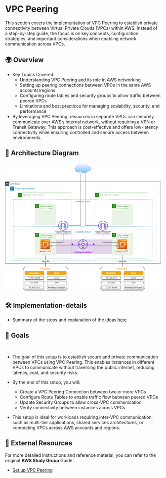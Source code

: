 # VPC Peering

This section covers the implementation of VPC Peering to establish private connectivity between Virtual Private Clouds (VPCs) within AWS. Instead of a step-by-step guide, the focus is on key concepts, configuration strategies, and important considerations when enabling network communication across VPCs.

## 🌍 Overview  

- Key Topics Covered:
    - Understanding VPC Peering and its role in AWS networking
    - Setting up peering connections between VPCs in the same AWS accounts/regions
    - Configuring route tables and security groups to allow traffic between peered VPCs
    - Limitations and best practices for managing scalability, security, and performance
- By leveraging VPC Peering, resources in separate VPCs can securely communicate over AWS’s internal network, without requiring a VPN or Transit Gateway. This approach is cost-effective and offers low-latency connectivity while ensuring controlled and secure access between environments.

## 📐 Architecture Diagram

![VPC peering](/Set-up-VPC-Peering/screenshots/VPC-Peering-Architect.png)

## 🛠 Implementation-details

- Summary of the steps and explanation of the ideas [here](/Set-up-VPC-Peering/Implementation-details.md)
  

## 🎯 Goals 
 
- The goal of this setup is to establish secure and private communication between VPCs using VPC Peering. This enables instances in different VPCs to communicate without traversing the public internet, reducing latency, cost, and security risks.

- By the end of this setup, you will:
    - Create a VPC Peering Connection between two or more VPCs
    - Configure Route Tables to enable traffic flow between peered VPCs
    - Update Security Groups to allow cross-VPC communication
    - Verify connectivity between instances across VPCs

- This setup is ideal for workloads requiring inter-VPC communication, such as multi-tier applications, shared services architectures, or connecting VPCs across AWS accounts and regions.
  
## 🔗 External Resources

For more detailed instructions and reference material, you can refer to the original **AWS Study Group** Guide:

- [Set up VPC Peering](https://000019.awsstudygroup.com/)
